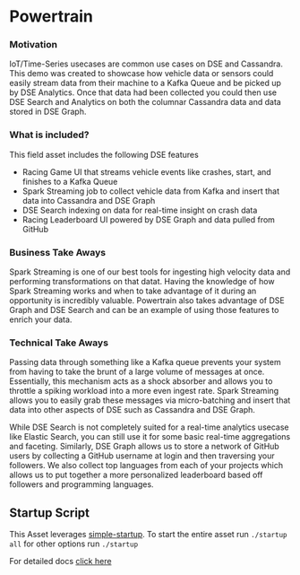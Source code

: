 # Powertrain


### Motivation

IoT/Time-Series usecases are common use cases on DSE and Cassandra. This demo was created to showcase how vehicle data or sensors could easily stream data from their machine to a Kafka Queue and be picked up by DSE Analytics. Once that data had been collected you could then use DSE Search and Analytics on both the columnar Cassandra data and data stored in DSE Graph.

### What is included?

This field asset includes the following DSE features

* Racing Game UI that streams vehicle events like crashes, start, and finishes to a Kafka Queue
* Spark Streaming job to collect vehicle data from Kafka and insert that data into Cassandra and DSE Graph
* DSE Search indexing on data for real-time insight on crash data
* Racing Leaderboard UI powered by DSE Graph and data pulled from GitHub

### Business Take Aways

Spark Streaming is one of our best tools for ingesting high velocity data and performing transformations on that datat. Having the knowledge of how Spark Streaming works and when to take advantage of it during an opportunity is incredibly valuable. Powertrain also takes advantage of DSE Graph and DSE Search and can be an example of using those features to enrich your data.

### Technical Take Aways

Passing data through something like a Kafka queue prevents your system from having to take the brunt of a large volume of messages at once. Essentially, this mechanism acts as a shock absorber and allows you to throttle a spiking workload into a more even ingest rate. Spark Streaming allows you to easily grab these messages via micro-batching and insert that data into other aspects of DSE such as Cassandra and DSE Graph. 

While DSE Search is not completely suited for a real-time analytics usecase like Elastic Search, you can still use it for some basic real-time aggregations and faceting. Similarly, DSE Graph allows us to store a network of GitHub users by collecting a GitHub username at login and then traversing your followers. We also collect top languages from each of your projects which allows us to put together a more personalized leaderboard based off followers and programming languages.

## Startup Script

This Asset leverages
[simple-startup](https://github.com/jshook/simple-startup). To start the entire
asset run `./startup all` for other options run `./startup`

For detailed docs [click here](https://github.com/phact/dsefs-demo/blob/master/docs/content/00_intro/introduction.md)